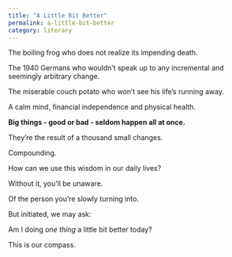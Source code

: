 ```yaml
---
title: "A Little Bit Better"
permalink: a-little-bit-better
category: literary
---
```


The boiling frog who does not realize its impending death.

The 1940 Germans who wouldn’t speak up to any incremental and seemingly arbitrary change.

The miserable couch potato who won’t see his life’s running away.

A calm mind, financial independence and physical health.

**Big things - good or bad - seldom happen all at once.**

They’re the result of a thousand small changes.

Compounding.

How can we use this wisdom in our daily lives?

Without it, you’ll be unaware.

Of the person you’re slowly turning into.

But initiated, we may ask:

Am I doing _one thing_ a little bit better today?

This is our compass.

